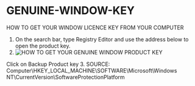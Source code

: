 # GENUINE-WINDOW-KEY
 HOW TO GET YOUR WINDOW LICENCE KEY FROM YOUR COMPUTER
1. On the search bar, type Registry Editor and use the address below to open the product key.
2. ![HOW TO GET YOUR GENUINE WINDOW PRODUCT KEY](https://github.com/MamusIbebe/GENUINE-WINDOW-KEY/assets/149246488/04d9a06a-c2ff-4eeb-a4e9-4f990372c570)

 Click on Backup Product key
3. SOURCE: Computer\HKEY_LOCAL_MACHINE\SOFTWARE\Microsoft\Windows NT\CurrentVersion\SoftwareProtectionPlatform
